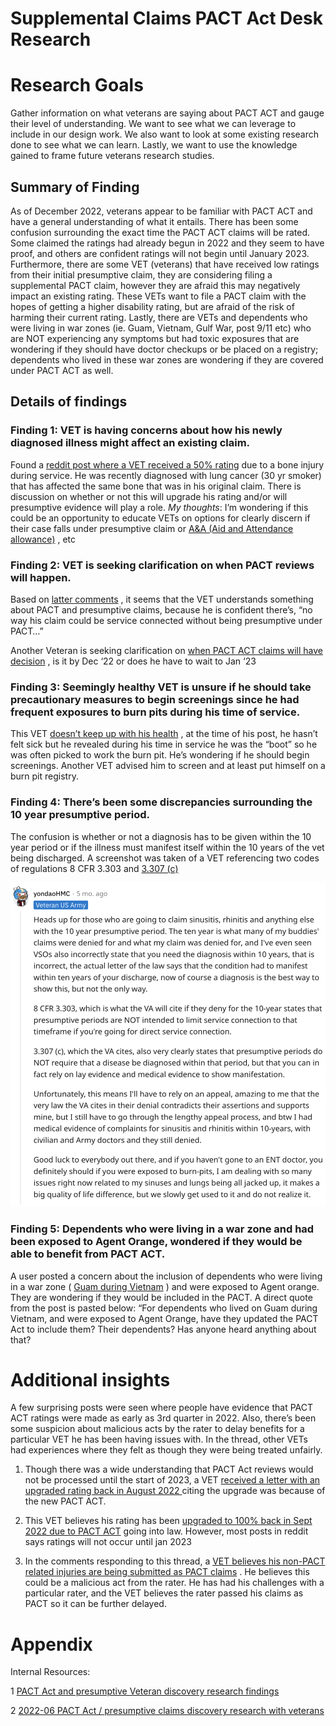 # Supplemental Claims PACT Act Desk Research

# Research Goals
Gather information on what veterans are saying about PACT ACT and gauge their level of understanding. We want to see what we can leverage to include in our design work. We also want to look at some existing research done to see what we can learn. 
Lastly, we want to use the knowledge gained to frame future veterans research studies. 

## Summary of Finding
As of December 2022, veterans appear to be familiar with PACT ACT and have a general understanding of what it entails. There has been some confusion surrounding the exact time the PACT ACT claims will be rated. Some claimed the ratings had already begun in 2022 and they seem to have proof, and others are confident ratings will not begin until January 2023. Furthermore, there are some VET (veterans) that have received low ratings from their initial presumptive claim, they are considering filing a supplemental PACT claim, however they are afraid this may negatively impact an existing rating. These VETs want to file a PACT claim with the hopes of getting a higher disability rating, but are afraid of the risk of harming their current rating. Lastly, there are VETs and dependents who were living in war zones (ie. Guam, Vietnam, Gulf War, post 9/11 etc) who are NOT experiencing any symptoms but had toxic exposures that are wondering if they should have doctor checkups or be placed on a registry; dependents who lived in these war zones are wondering if they are covered under PACT ACT as well.

## Details of findings
### Finding 1: VET is having concerns about how his newly diagnosed illness might affect an existing claim.
Found a  [reddit post where a VET received a 50% rating](https://www.reddit.com/r/VeteransAffairs/comments/zouq60/non_service_connected_cancer/)  due to a bone injury during service. He was recently diagnosed with lung cancer (30 yr smoker) that has affected the same bone that was in his original claim. There is discussion on whether or not this will upgrade his rating and/or will presumptive evidence will play a role.
_My thoughts_: I’m wondering if this could be an opportunity to educate VETs on options for clearly discern if their case falls under presumptive claim or  [A&A (Aid and Attendance allowance)](https://www.va.gov/pension/aid-attendance-housebound/) , etc

### Finding 2: VET is seeking clarification on when PACT reviews will happen.
Based on  [latter comments](https://www.reddit.com/r/VeteransBenefits/comments/zegyyb/pact_clarification/) , it seems that the VET understands something about PACT and presumptive claims, because he is confident there’s, “no way his claim could be service connected without being presumptive under PACT…”

Another Veteran is seeking clarification on  [when PACT ACT claims will have decision](https://www.reddit.com/r/VeteransBenefits/comments/zd5hzg/pact_act_question/) , is it by Dec ‘22 or does he have to wait to Jan ‘23

### Finding 3: Seemingly healthy VET is unsure if he should take precautionary measures to begin screenings since he had frequent exposures to burn pits during his time of service.
This VET  [doesn’t keep up with his health](https://www.reddit.com/r/Veterans/comments/wf7avj/the_pact_act_and_your_va_benefits/) , at the time of his post, he hasn’t felt sick but he revealed during his time in service he was the “boot” so he was often picked to work the burn pit. He’s wondering if he should begin screenings. Another VET advised him to screen and at least put himself on a burn pit registry.

### Finding 4: There’s been some discrepancies surrounding the 10 year presumptive period.
The confusion is whether or not a diagnosis has to be given within the 10 year period or if the illness must manifest itself within the 10 years of the vet being discharged. A screenshot was taken of a VET referencing two codes of regulations 8 CFR 3.303 and  [3.307 (c)](https://www.ecfr.gov/current/title-38/chapter-I/part-3/subpart-A/subject-group-ECFR39056aee4e9ff13/section-3.307) 

![PACT ACT disscusion about the 10-year limit to file a claim](https://github.com/department-of-veterans-affairs/va.gov-team/blob/master/products/decision-reviews/Supplemental-Claims/Research/pact-10-year-to-claim-discussion.png)

### Finding 5: Dependents who were living in a war zone and had been exposed to Agent Orange, wondered if they would be able to benefit from PACT ACT.
 A user posted a concern about the inclusion of dependents who were living in a war zone ( [Guam during Vietnam](https://www.reddit.com/r/Veterans/comments/zel8rj/do_you_have_pact_act_questions/) ) and were exposed to Agent orange. They are wondering if they would be included in the PACT. A direct quote from the post is pasted below:
“For dependents who lived on Guam during Vietnam, and were exposed to Agent Orange, have they updated the PACT Act to include them? Their dependents? Has anyone heard anything about that?

# Additional insights
A few surprising posts were seen where people have evidence that PACT ACT ratings were made as early as 3rd quarter in 2022. Also, there’s been some suspicion about malicious acts by the rater to delay benefits for a particular VET he has been having issues with. In the thread, other VETs had experiences where they felt as though they were being treated unfairly.

1. Though there was a wide understanding that PACT Act reviews would not be processed until the start of 2023, a VET  [received a letter with an upgraded rating back in August 2022 ](https://www.reddit.com/r/VeteransBenefits/comments/x489xv/i_was_finally_approved_for_my_claim_at_100_due_to/) citing the upgrade was because of the new PACT ACT.

2. This VET believes his rating has been  [upgraded to 100% back in Sept 2022 due to PACT ACT](https://www.reddit.com/r/VeteransBenefits/comments/x489xv/i_was_finally_approved_for_my_claim_at_100_due_to/)  going into law. However, most posts in reddit says ratings will not occur until jan 2023

3. In the comments responding to this thread, a  [VET believes his non-PACT related injuries are being submitted as PACT claims](https://www.reddit.com/r/VeteransBenefits/comments/z2ssk7/comment/iy6y41s/) . He believes this could be a malicious act from the rater. He has had his challenges with a particular rater, and the VET believes the rater passed his claims as PACT so it can be further delayed. 

# Appendix
Internal Resources: 

1  [PACT Act and presumptive Veteran discovery research findings](https://github.com/department-of-veterans-affairs/va.gov-team/blob/cd9557e3a68a27b2bf37268afb54d5bc0c8d34ed/products/disability/abd-vro/2022-06-PACT-Act-presumptive-veterans/PACT-Act-research-report.md)  

2  [2022-06 PACT Act / presumptive claims discovery research with veterans](https://github.com/department-of-veterans-affairs/va.gov-research-repository/issues/136)  
